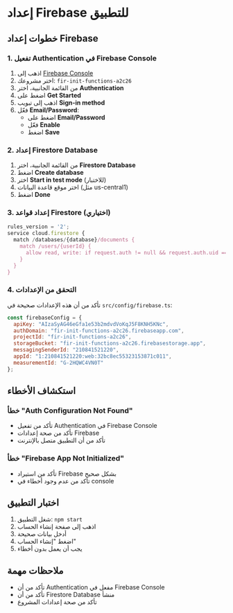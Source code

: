 # إعداد Firebase للتطبيق

## خطوات إعداد Firebase

### 1. تفعيل Authentication في Firebase Console

1. اذهب إلى [Firebase Console](https://console.firebase.google.com)
2. اختر مشروعك: `fir-init-functions-a2c26`
3. من القائمة الجانبية، اختر **Authentication**
4. اضغط على **Get Started**
5. اذهب إلى تبويب **Sign-in method**
6. فعّل **Email/Password**:
   - اضغط على **Email/Password**
   - فعّل **Enable**
   - اضغط **Save**

### 2. إعداد Firestore Database

1. من القائمة الجانبية، اختر **Firestore Database**
2. اضغط **Create database**
3. اختر **Start in test mode** (للاختبار)
4. اختر موقع قاعدة البيانات (مثل us-central1)
5. اضغط **Done**

### 3. إعداد قواعد Firestore (اختياري)

```javascript
rules_version = '2';
service cloud.firestore {
  match /databases/{database}/documents {
    match /users/{userId} {
      allow read, write: if request.auth != null && request.auth.uid == userId;
    }
  }
}
```

### 4. التحقق من الإعدادات

تأكد من أن هذه الإعدادات صحيحة في `src/config/firebase.ts`:

```javascript
const firebaseConfig = {
  apiKey: "AIzaSyAG46eGfa1e53b2mdvdVoKqJ5F8KNH5KNc",
  authDomain: "fir-init-functions-a2c26.firebaseapp.com",
  projectId: "fir-init-functions-a2c26",
  storageBucket: "fir-init-functions-a2c26.firebasestorage.app",
  messagingSenderId: "210841521220",
  appId: "1:210841521220:web:32bc8ec55323153871c011",
  measurementId: "G-2HQWC4VN0T"
};
```

## استكشاف الأخطاء

### خطأ "Auth Configuration Not Found"
- تأكد من تفعيل Authentication في Firebase Console
- تأكد من صحة إعدادات Firebase
- تأكد من أن التطبيق متصل بالإنترنت

### خطأ "Firebase App Not Initialized"
- تأكد من استيراد Firebase بشكل صحيح
- تأكد من عدم وجود أخطاء في console

## اختبار التطبيق

1. شغل التطبيق: `npm start`
2. اذهب إلى صفحة إنشاء الحساب
3. أدخل بيانات صحيحة
4. اضغط "إنشاء الحساب"
5. يجب أن يعمل بدون أخطاء

## ملاحظات مهمة

- تأكد من أن Authentication مفعل في Firebase Console
- تأكد من أن Firestore Database منشأ
- تأكد من صحة إعدادات المشروع
